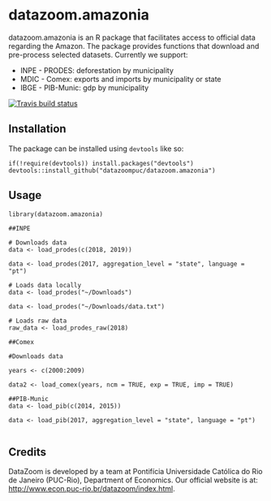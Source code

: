 # datazoom.amazonia

datazoom.amazonia is an R package that facilitates access to official data regarding the Amazon. The package provides functions that download and pre-process selected datasets. Currently we support:
* INPE - PRODES: deforestation by municipality
* MDIC - Comex: exports and imports by municipality or state
* IBGE - PIB-Munic: gdp by municipality

<!-- badges: start -->
[![Travis build status](https://travis-ci.com/datazoompuc/datazoom.amazonia.svg?branch=master)](https://travis-ci.com/datazoompuc/datazoom.amazonia)
<!-- badges: end -->

## Installation
The package can be installed using `devtools` like so:

```
if(!require(devtools)) install.packages("devtools")
devtools::install_github("datazoompuc/datazoom.amazonia")
```

## Usage

```
library(datazoom.amazonia)

##INPE

# Downloads data
data <- load_prodes(c(2018, 2019))

data <- load_prodes(2017, aggregation_level = "state", language = "pt")

# Loads data locally
data <- load_prodes("~/Downloads")

data <- load_prodes("~/Downloads/data.txt")

# Loads raw data
raw_data <- load_prodes_raw(2018)

##Comex

#Downloads data

years <- c(2000:2009)

data2 <- load_comex(years, ncm = TRUE, exp = TRUE, imp = TRUE)

##PIB-Munic
data <- load_pib(c(2014, 2015))

data <- load_pib(2017, aggregation_level = "state", language = "pt")


```

## Credits
DataZoom is developed by a team at Pontifícia Universidade Católica do Rio de Janeiro (PUC-Rio), Department of Economics. Our official website is at: http://www.econ.puc-rio.br/datazoom/index.html.
